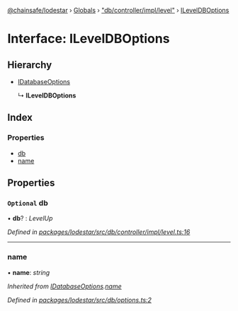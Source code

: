 [@chainsafe/lodestar](../README.md) › [Globals](../globals.md) › ["db/controller/impl/level"](../modules/_db_controller_impl_level_.md) › [ILevelDBOptions](_db_controller_impl_level_.ileveldboptions.md)

# Interface: ILevelDBOptions

## Hierarchy

* [IDatabaseOptions](_db_options_.idatabaseoptions.md)

  ↳ **ILevelDBOptions**

## Index

### Properties

* [db](_db_controller_impl_level_.ileveldboptions.md#optional-db)
* [name](_db_controller_impl_level_.ileveldboptions.md#name)

## Properties

### `Optional` db

• **db**? : *LevelUp*

*Defined in [packages/lodestar/src/db/controller/impl/level.ts:16](https://github.com/ChainSafe/lodestar/blob/c806550/packages/lodestar/src/db/controller/impl/level.ts#L16)*

___

###  name

• **name**: *string*

*Inherited from [IDatabaseOptions](_db_options_.idatabaseoptions.md).[name](_db_options_.idatabaseoptions.md#name)*

*Defined in [packages/lodestar/src/db/options.ts:2](https://github.com/ChainSafe/lodestar/blob/c806550/packages/lodestar/src/db/options.ts#L2)*
